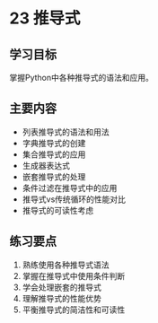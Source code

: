 # 23 推导式

## 学习目标
掌握Python中各种推导式的语法和应用。

## 主要内容
- 列表推导式的语法和用法
- 字典推导式的创建
- 集合推导式的应用
- 生成器表达式
- 嵌套推导式的处理
- 条件过滤在推导式中的应用
- 推导式vs传统循环的性能对比
- 推导式的可读性考虑

## 练习要点
1. 熟练使用各种推导式语法
2. 掌握在推导式中使用条件判断
3. 学会处理嵌套的推导式
4. 理解推导式的性能优势
5. 平衡推导式的简洁性和可读性
